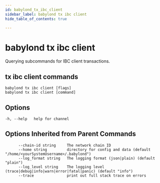 ```yaml
---
id: babylond_tx_ibc_client
sidebar_label: babylond tx ibc client
hide_table_of_contents: true

---
```


# babylond tx ibc client
Querying subcommands for IBC client transactions.
## tx ibc client commands
```
babylond tx ibc client [flags]
babylond tx ibc client [command]

```
## Options
```
-h, --help   help for channel
```
## Options Inherited from Parent Commands
```
      --chain-id string     The network chain ID
      --home string         directory for config and data (default "/home/<yourSystemUsername>/.babylond")
      --log_format string   The logging format (json|plain) (default "plain")
      --log_level string    The logging level (trace|debug|info|warn|error|fatal|panic) (default "info")
      --trace               print out full stack trace on errors
```